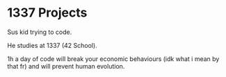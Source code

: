 # 1337 Projects
Sus kid trying to code.

He studies at 1337 (42 School).

1h a day of code will break your economic behaviours (idk what i mean by that fr) and will prevent human evolution.
